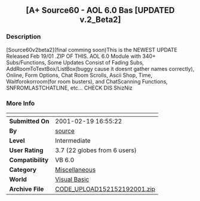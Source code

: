 ﻿<div align="center">

## \[A\+ Source60 \- AOL 6\.0 Bas \[UPDATED v\.2\_Beta2\]


</div>

### Description

[Source60v2beta2](final comming soon)This is the NEWEST UPDATE Released Feb 19/01 .ZIP OF THIS. AOL 6.0 Module with 340+ Subs/Functions, Some Updates Consist of Fading Subs, AddRoomToTextBox/ListBox(buggy cause it doesnt gather names correctly), Online, Form Options, Chat Room Scrolls, Ascii Shop, Time, Waitforokorroom(for room busters), and ChatScanning Functions, SNFROMLASTCHATLINE, etc... CHECK DIS ShizNiz
 
### More Info
 


<span>             |<span>
---                |---
**Submitted On**   |2001-02-19 16:55:22
**By**             |[source](https://github.com/Planet-Source-Code/PSCIndex/blob/master/ByAuthor/source.md)
**Level**          |Intermediate
**User Rating**    |3.7 (22 globes from 6 users)
**Compatibility**  |VB 6\.0
**Category**       |[Miscellaneous](https://github.com/Planet-Source-Code/PSCIndex/blob/master/ByCategory/miscellaneous__1-1.md)
**World**          |[Visual Basic](https://github.com/Planet-Source-Code/PSCIndex/blob/master/ByWorld/visual-basic.md)
**Archive File**   |[CODE\_UPLOAD152152192001\.zip](https://github.com/Planet-Source-Code/source-a-source60-aol-6-0-bas-updated-v-2-beta2__1-21158/archive/master.zip)








